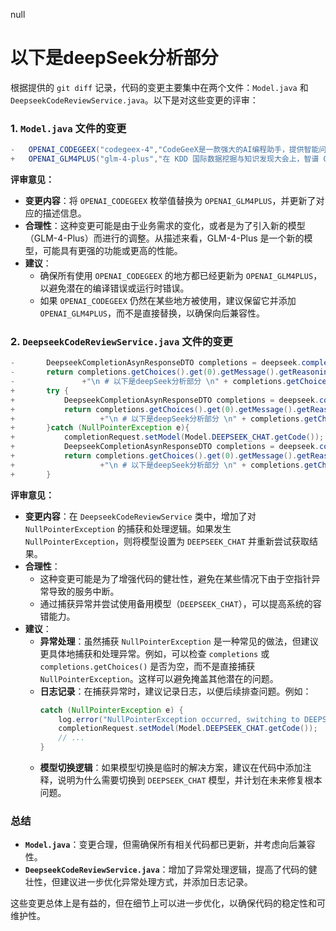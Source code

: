 null
 # 以下是deepSeek分析部分 
根据提供的 `git diff` 记录，代码的变更主要集中在两个文件：`Model.java` 和 `DeepseekCodeReviewService.java`。以下是对这些变更的评审：

### 1. `Model.java` 文件的变更
```java
-	OPENAI_CODEGEEX("codegeex-4","CodeGeeX是一款强大的AI编程助手，提供智能问答和代码补全功能，支持多种编程语言，帮助开发者提高编程效率。");
+	OPENAI_GLM4PLUS("glm-4-plus","在 KDD 国际数据挖掘与知识发现大会上，智谱 GLM 团队发布了新一代基座大模型——GLM-4-Plus。作为智谱全自研 GLM 大模型的最新版本，GLM-4-Plus 标志着智谱AI在通用人工智能领域的持续深耕，推进大模型技术的独立自主创新。");
```

**评审意见：**
- **变更内容**：将 `OPENAI_CODEGEEX` 枚举值替换为 `OPENAI_GLM4PLUS`，并更新了对应的描述信息。
- **合理性**：这种变更可能是由于业务需求的变化，或者是为了引入新的模型（GLM-4-Plus）而进行的调整。从描述来看，GLM-4-Plus 是一个新的模型，可能具有更强的功能或更高的性能。
- **建议**：
  - 确保所有使用 `OPENAI_CODEGEEX` 的地方都已经更新为 `OPENAI_GLM4PLUS`，以避免潜在的编译错误或运行时错误。
  - 如果 `OPENAI_CODEGEEX` 仍然在某些地方被使用，建议保留它并添加 `OPENAI_GLM4PLUS`，而不是直接替换，以确保向后兼容性。

### 2. `DeepseekCodeReviewService.java` 文件的变更
```java
-		DeepseekCompletionAsynResponseDTO completions = deepseek.completions(completionRequest);
-		return completions.getChoices().get(0).getMessage().getReasoning_content()
-				+"\n # 以下是deepSeek分析部分 \n" + completions.getChoices().get(0).getMessage().getContent();
+		try {
+			DeepseekCompletionAsynResponseDTO completions = deepseek.completions(completionRequest);
+			return completions.getChoices().get(0).getMessage().getReasoning_content()
+					+"\n # 以下是deepSeek分析部分 \n" + completions.getChoices().get(0).getMessage().getContent();
+		}catch (NullPointerException e){
+			completionRequest.setModel(Model.DEEPSEEK_CHAT.getCode());
+			DeepseekCompletionAsynResponseDTO completions = deepseek.completions(completionRequest);
+			return completions.getChoices().get(0).getMessage().getReasoning_content()
+					+"\n # 以下是deepSeek分析部分 \n" + completions.getChoices().get(0).getMessage().getContent();
+		}
```

**评审意见：**
- **变更内容**：在 `DeepseekCodeReviewService` 类中，增加了对 `NullPointerException` 的捕获和处理逻辑。如果发生 `NullPointerException`，则将模型设置为 `DEEPSEEK_CHAT` 并重新尝试获取结果。
- **合理性**：
  - 这种变更可能是为了增强代码的健壮性，避免在某些情况下由于空指针异常导致的服务中断。
  - 通过捕获异常并尝试使用备用模型（`DEEPSEEK_CHAT`），可以提高系统的容错能力。
- **建议**：
  - **异常处理**：虽然捕获 `NullPointerException` 是一种常见的做法，但建议更具体地捕获和处理异常。例如，可以检查 `completions` 或 `completions.getChoices()` 是否为空，而不是直接捕获 `NullPointerException`。这样可以避免掩盖其他潜在的问题。
  - **日志记录**：在捕获异常时，建议记录日志，以便后续排查问题。例如：
    ```java
    catch (NullPointerException e) {
        log.error("NullPointerException occurred, switching to DEEPSEEK_CHAT model", e);
        completionRequest.setModel(Model.DEEPSEEK_CHAT.getCode());
        // ...
    }
    ```
  - **模型切换逻辑**：如果模型切换是临时的解决方案，建议在代码中添加注释，说明为什么需要切换到 `DEEPSEEK_CHAT` 模型，并计划在未来修复根本问题。

### 总结
- **`Model.java`**：变更合理，但需确保所有相关代码都已更新，并考虑向后兼容性。
- **`DeepseekCodeReviewService.java`**：增加了异常处理逻辑，提高了代码的健壮性，但建议进一步优化异常处理方式，并添加日志记录。

这些变更总体上是有益的，但在细节上可以进一步优化，以确保代码的稳定性和可维护性。